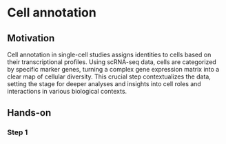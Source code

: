 # Cell annotation

## Motivation

Cell annotation in single-cell studies assigns identities to cells based on their transcriptional profiles. Using scRNA-seq data, cells are categorized by specific marker genes, turning a complex gene expression matrix into a clear map of cellular diversity. This crucial step contextualizes the data, setting the stage for deeper analyses and insights into cell roles and interactions in various biological contexts.

## Hands-on

### Step 1
